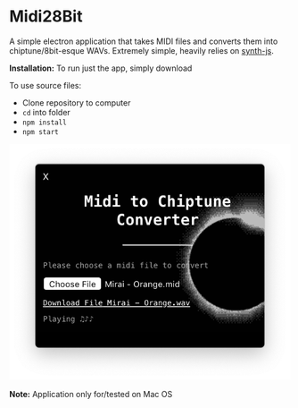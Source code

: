 # Midi28Bit
A simple electron application that takes MIDI files and converts them into chiptune/8bit-esque WAVs. Extremely simple, heavily relies on [synth-js](https://github.com/patrickroberts/synth-js).

**Installation:**
To run just the app, simply download

To use source files:
* Clone repository to computer
* `cd` into folder
* `npm install`
* `npm start`

![Screenshot](https://github.com/MysteryPuppy/Midi28bit/blob/master/screenshot.png)

**Note:** Application only for/tested on Mac OS
